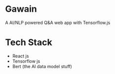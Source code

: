 # Gawain

A AI/NLP powered Q&A web app with Tensorflow.js

# Tech Stack

- React js
- Tensorflow js
- Bert (the AI data model stuff)

